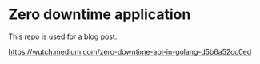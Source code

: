 # Zero downtime application

This repo is used for a blog post.

https://wutch.medium.com/zero-downtime-api-in-golang-d5b6a52cc0ed
